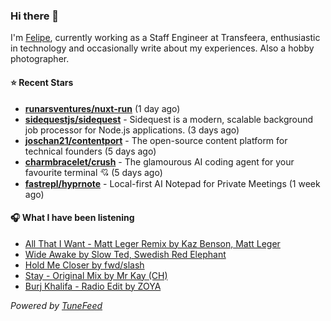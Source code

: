 ### Hi there 👋

I'm [Felipe](https://felipevm.com), currently working as a Staff Engineer at Transfeera, enthusiastic in technology and occasionally write about my experiences. Also a hobby photographer.

#### ⭐ Recent Stars
- **[runarsventures/nuxt-run](https://github.com/runarsventures/nuxt-run)** (1 day ago)
- **[sidequestjs/sidequest](https://github.com/sidequestjs/sidequest)** - Sidequest is a modern, scalable background job processor for Node.js applications. (3 days ago)
- **[joschan21/contentport](https://github.com/joschan21/contentport)** - The open-source content platform for technical founders (5 days ago)
- **[charmbracelet/crush](https://github.com/charmbracelet/crush)** - The glamourous AI coding agent for your favourite terminal 💘 (5 days ago)
- **[fastrepl/hyprnote](https://github.com/fastrepl/hyprnote)** - Local-first AI Notepad for Private Meetings (1 week ago)

#### 🎧 What I have been listening
- [All That I Want - Matt Leger Remix by Kaz Benson, Matt Leger](https://open.spotify.com/track/2qc17uDP4VXcfZdo1sFiWo)
- [Wide Awake by Slow Ted, Swedish Red Elephant](https://open.spotify.com/track/3VMpFBqmPfuVp9LH7TvKOh)
- [Hold Me Closer by fwd/slash](https://open.spotify.com/track/0CJkhThcJlUCRzb3CioKwn)
- [Stay - Original Mix by Mr Kay (CH)](https://open.spotify.com/track/3neDqJwZGXmDIeAxzLzWKZ)
- [Burj Khalifa - Radio Edit by ZOYA](https://open.spotify.com/track/6icrjTpriELutxj5gh9q3q)

_Powered by [TuneFeed](https://tunefeed.app?ref=github.com)_
